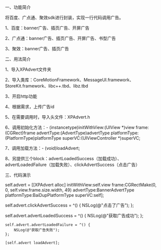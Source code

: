 一、功能简介

将百度、广点通、聚效sdk进行封装，实现一行代码调用广告。

1、百度：banner广告、插页广告、开屏广告

2、广点通：banner广告、插页广告、开屏广告、书型广告

3、聚效：banner广告、插页广告

二、用法简介

1、导入XPAdvert文件夹

2、导入类库：CoreMotionFramework、MessageUI.framework、StoreKit.framework、libc++.tbd、libz.tbd

3、开启http功能

4、根据需求，上传广告id

5、在需要调用时，导入头文件：XPAdvert.h

6、调用初始化方法：- (instancetype)initWithView:(UIView *)view frame:(CGRect)frame advertType:(AdvertType)advertType platformType:(PlatformType)platformType superVC:(UIViewController *)superVC;

7、调用加载方法：- (void)loadAdvert;

8、另提供三个block：advertLoadedSuccess（加载成功）、advertLoadedFailure（加载失败）、clickAdvertSuccess（点击广告）

三、代码演示
   
   self.advert = [[XPAdvert alloc] initWithView:self.view frame:CGRectMake(0, 0, self.view.frame.size.width, 49) advertType:BannerAdvertType platformType:BaiDupPlatformType superVC:self];
   
   self.advert.clickAdvertSuccess = ^() {
        NSLog(@"点击了广告");
    };
   
   self.advert.advertLoadedSuccess = ^() {
        NSLog(@"获取广告成功");
    };
    
    self.advert.advertLoadedFailure = ^() {
        NSLog(@"获取广告失败");
    };
    
    [self.advert loadAdvert];
